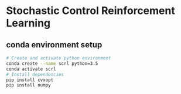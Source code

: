 # Stochastic Control Reinforcement Learning

## conda environment setup

```bash
# Create and activate python environment
conda create --name scrl python=3.5 
conda activate scrl
# Install dependencies
pip install cvxopt
pip install numpy
```
